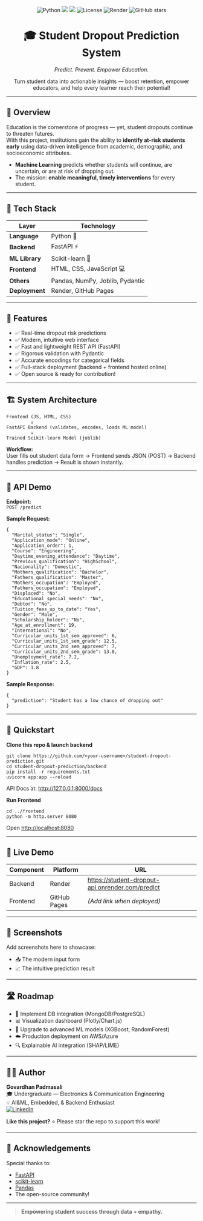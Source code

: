 
<!-- Badges Section -->
<p align="center">
  <img src="https://img.shields.io/badge/Python-3.9%2B-blue?logo=python" alt="Python">
  <img src="https://img.shields.io/badge/Framework-FastAPI-0bf?logo=fastapi">
  <img src="https://img.shields.io/badge/ML-sklearn-yellow?logo=scikit-learn">
  <img src="https://img.shields.io/badge/License-MIT-green" alt="License">
  <img src="https://img.shields.io/badge/Deployed-Render-informational" alt="Render">
  <img src="https://img.shields.io/github/stars/PadmasaliGovardhan/Student_Dropout_Predection_ML?style=social" alt="GitHub stars">
</p>

<h1 align="center">🎓 Student Dropout Prediction System</h1>
<p align="center"><em>Predict. Prevent. Empower Education.</em></p>

<p align="center">
  Turn student data into actionable insights — boost retention, empower educators, and help every learner reach their potential!
</p>

---

## 🌟 Overview

Education is the cornerstone of progress — yet, student dropouts continue to threaten futures.  
With this project, institutions gain the ability to **identify at-risk students early** using data-driven intelligence from academic, demographic, and socioeconomic attributes.

- **Machine Learning** predicts whether students will continue, are uncertain, or are at risk of dropping out.
- The mission: **enable meaningful, timely interventions** for every student.

---

## 🧠 Tech Stack

| Layer                | Technology                       |
|----------------------|----------------------------------|
| **Language**         | Python 🐍                        |
| **Backend**          | FastAPI ⚡                        |
| **ML Library**       | Scikit-learn 🧩                  |
| **Frontend**         | HTML, CSS, JavaScript 💻         |
| **Others**           | Pandas, NumPy, Joblib, Pydantic  |
| **Deployment**       | Render, GitHub Pages             |

---

## 🚀 Features

- ✅ Real-time dropout risk predictions
- ✅ Modern, intuitive web interface
- ✅ Fast and lightweight REST API (FastAPI)
- ✅ Rigorous validation with Pydantic
- ✅ Accurate encodings for categorical fields
- ✅ Full-stack deployment (backend + frontend hosted online)
- ✅ Open source & ready for contribution!

---

## 🏗️ System Architecture

```
Frontend (JS, HTML, CSS)
         ↓
FastAPI Backend (validates, encodes, loads ML model)
         ↓
Trained Scikit-learn Model (joblib)
```
**Workflow:**  
User fills out student data form → Frontend sends JSON (POST) → Backend handles prediction → Result is shown instantly.

---

## 🧪 API Demo

**Endpoint:**  
`POST /predict`

**Sample Request:**
```
{
  "Marital_status": "Single",
  "Application_mode": "Online",
  "Application_order": 1,
  "Course": "Engineering",
  "Daytime_evening_attendance": "Daytime",
  "Previous_qualification": "HighSchool",
  "Nacionality": "Domestic",
  "Mothers_qualification": "Bachelor",
  "Fathers_qualification": "Master",
  "Mothers_occupation": "Employed",
  "Fathers_occupation": "Employed",
  "Displaced": "No",
  "Educational_special_needs": "No",
  "Debtor": "No",
  "Tuition_fees_up_to_date": "Yes",
  "Gender": "Male",
  "Scholarship_holder": "No",
  "Age_at_enrollment": 19,
  "International": "No",
  "Curricular_units_1st_sem_approved": 6,
  "Curricular_units_1st_sem_grade": 12.5,
  "Curricular_units_2nd_sem_approved": 7,
  "Curricular_units_2nd_sem_grade": 13.0,
  "Unemployment_rate": 7.2,
  "Inflation_rate": 2.5,
  "GDP": 1.8
}
```
**Sample Response:**
```
{
  "prediction": "Student has a low chance of dropping out"
}
```

---

## 🧰 Quickstart

**Clone this repo & launch backend**
```
git clone https://github.com/<your-username>/student-dropout-prediction.git
cd student-dropout-prediction/backend
pip install -r requirements.txt
uvicorn app:app --reload
```
API Docs at: http://127.0.0.1:8000/docs

**Run Frontend**
```
cd ../frontend
python -m http.server 8080
```
Open [http://localhost:8080](http://localhost:8080)

---

## 📲 Live Demo

| Component  | Platform         | URL                                              |
|------------|------------------|-------------------------------------------------|
| Backend    | Render           | https://student-dropout-api.onrender.com/predict |
| Frontend   | GitHub Pages     | *(Add link when deployed)*                       |

---

## 📸 Screenshots

Add screenshots here to showcase:
- 📥 The modern input form
- 📈 The intuitive prediction result

---

## 🛣️ Roadmap

- 🔗 Implement DB integration (MongoDB/PostgreSQL)
- 📊 Visualization dashboard (Plotly/Chart.js)
- 🧠 Upgrade to advanced ML models (XGBoost, RandomForest)
- ☁️ Production deployment on AWS/Azure
- 🔍 Explainable AI integration (SHAP/LIME)

---

## 👨‍💻 Author

**Govardhan Padmasali**  
🎓 Undergraduate — Electronics & Communication Engineering  
💡 AI&ML, Embedded, & Backend Enthusiast  
[![LinkedIn](https://img.shields.io/badge/LinkedIn-Connect-blue?logo=linkedin)](https://www.linkedin.com/in/govardhanpadmasali/)

**Like this project?** ⭐ Please star the repo to support this work!

---

## 🙌 Acknowledgements

Special thanks to:
- [FastAPI](https://fastapi.tiangolo.com/)
- [scikit-learn](https://scikit-learn.org/)
- [Pandas](https://pandas.pydata.org/)
- The open-source community!

---

> **Empowering student success through data + empathy.**


